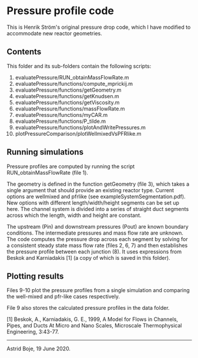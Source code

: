 # Pressure profile code 

This is Henrik Str&ouml;m's original pressure drop code, which I have modified to accommodate new reactor geometries. 

## Contents

This folder and its sub-folders contain the following scripts:
1. evaluatePressure/RUN_obtainMassFlowRate.m
2. evaluatePressure/functions/compute_mprickij.m
3. evaluatePressure/functions/getGeometry.m
4. evaluatePressure/functions/getKnudsen.m
5. evaluatePressure/functions/getViscosity.m
6. evaluatePressure/functions/massFlowRate.m
7. evaluatePressure/functions/myCAR.m
8. evaluatePressure/functions/P_tilde.m
9. evaluatePressure/functions/plotAndWritePressures.m
10. plotPressureComparison/plotWellmixedVsPFRlike.m

## Running simulations

Pressure profiles are computed by running the script RUN_obtainMassFlowRate (file 1). 

The geometry is defined in the function getGeometry (file 3), which takes a single argument that should provide an existing reactor type. Current options are wellmixed and pfrlike (see exampleSystemSegmentation.pdf). New options with different length/width/height segments can be set up here. The channel system is divided into a series of straight duct segments across which the length, width and height are constant. 

The upstream (Pin) and downstream pressures (Pout) are known boundary conditions. The intermediate pressures and mass flow rate are unknown. The code computes the pressure drop across each segment by solving for a consistent steady state mass flow rate (files 2, 6, 7) and then establishes the pressure profile between each junction (8). It uses expressions from Beskok and Karniadakis [1] (a copy of which is saved in this folder). 

## Plotting results

Files 9-10 plot the pressure profiles from a single simulation and comparing the well-mixed and pfr-like cases respectively. 

File 9 also stores the calculated pressure profiles in the data folder. 

[1] Beskok, A., Karniadakis, G. E., 1999, A Model for Flows in Channels, Pipes, and Ducts At Micro and Nano Scales, Microscale Thermophysical Engineering, 3:43-77. 

---

Astrid Boje, 19 June 2020.